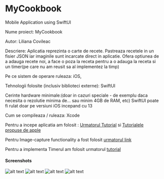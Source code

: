 # MyCookbook
Mobile Application using SwiftUI


Nume proiect: MyCookbook

Autor: Liliana Covileac

Descriere: Aplicatia reprezinta o carte de recete. Pastreaza recetele in un fisier JSON iar imaginile sunt incarcate direct in aplicatie. Ofera optiunea de a adauga recete noi, a face o poza la receta pentru a o adauga la receta si un timer(pe care nu am reusit sa al implementez la timp) 

Pe ce sistem de operare ruleaza: iOS, 

Tehnologii folosite (inclusiv biblioteci externe): SwiftUI

Cerinte hardware minimale:(doar in cazuri speciale - de exemplu daca necesita o rezolutie minima de... sau minim 4GB de RAM, etc) SwiftUI poate fi rulat doar pe versiuni iOS incepand cu 13

Cum se compileaza / ruleaza: Xcode


Pentru a incepe aplicatia am folosit : [Urmatorul Tutorial](https://www.youtube.com/watch?v=Xetrbmnszjc)
si [Tutorialele propuse de apple](https://developer.apple.com/tutorials/swiftui/composing-complex-interfaces)

Pentru Image-capture functionality  a fost folosit [urmatorul link](https://www.iosapptemplates.com/blog/swiftui/photo-camera-swiftui )

Pentru a implementa Timerul am folosit urmatorul [tutorial](https://medium.com/better-programming/make-a-simple-countdown-with-timer-and-swiftui-3ce355b54986)

#### Screenshots

![alt text](https://github.com/lilicovileac/MyCookbook/blob/master/IMG_6538.PNG)
![alt text](https://github.com/lilicovileac/MyCookbook/blob/master/IMG_6539.PNG)
![alt text](https://github.com/lilicovileac/MyCookbook/blob/master/IMG_6540.PNG)
![alt text](https://github.com/lilicovileac/MyCookbook/blob/master/IMG_6536.PNG)
